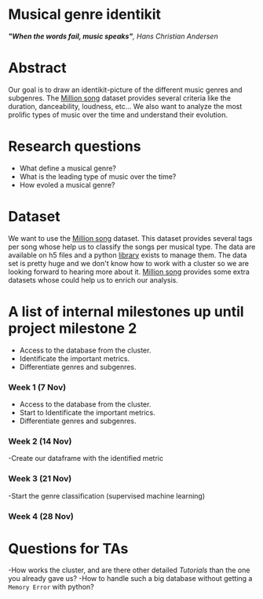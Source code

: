 # Musical genre identikit

***"When the words fail, music speaks"**, Hans Christian Andersen*

# Abstract
Our goal is to draw an identikit-picture of the different music genres and subgenres. The [Million song](https://labrosa.ee.columbia.edu/millionsong/) dataset provides several criteria like the duration, danceability, loudness, etc... We also want to analyze the most prolific types of music over the time and understand their evolution.

# Research questions
 - What define a musical genre?
 - What is the leading type of music over the time?
 - How evoled a musical genre?

# Dataset
We want to use the [Million song](https://labrosa.ee.columbia.edu/millionsong/) dataset. This dataset provides several tags per song whose help us to classify the songs per musical type. The data are available on h5 files and a python [library](https://github.com/tbertinmahieux/MSongsDB/tree/master/PythonSrc) exists to manage them. The data set is pretty huge and we don't know how to work with a cluster so we are looking forward to hearing more about it. [Million song](https://labrosa.ee.columbia.edu/millionsong/) provides some extra datasets whose could help us to enrich our analysis.


# A list of internal milestones up until project milestone 2
 - Access to the database from the cluster.
 - Identificate the important metrics.
 - Differentiate genres and subgenres.
 
 ### Week 1 (7 Nov)

- Access to the database from the cluster.
- Start to Identificate the important metrics.
- Differentiate genres and subgenres.

### Week 2 (14 Nov)

-Create our dataframe with the identified metric

### Week 3 (21 Nov)

-Start the genre classification (supervised machine learning)


### Week 4 (28 Nov)


# Questions for TAs
-How works the cluster, and are there other detailed *Tutorials* than the one you already gave us?
-How to handle such a big database without getting a `Memory Error` with python?


